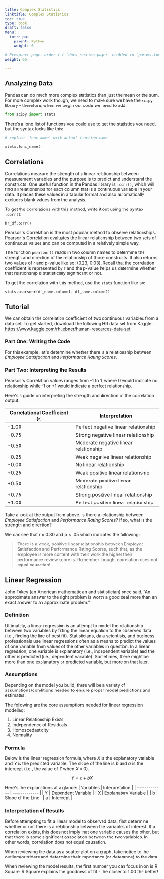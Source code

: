 ```yaml
---
title: Complex Statistics
linktitle: Complex Statistics
toc: true
type: book
draft: false
menu:
  intro_pa:
    parent: Python
    weight: 6

# Prev/next pager order (if `docs_section_pager` enabled in `params.toml`)
weight: 65

---
```



## Analyzing Data

Pandas can do much more complex statistics than just the mean or the sum. For more complex work though, we need to make sure we have the `scipy` library – therefore, when we begin our code we need to add:

```python
from scipy import stats
```

There’s a long list of functions you could use to get the statistics you need, but the syntax looks like this:

```python
# replace 'func_name' with actual function name

stats.func_name()
```

<!-- >> *Notice how you don’t actually have to write ”scipy” here. More on that later.* -->

## Correlations

Correlations measure the strength of a linear relationship between measurement variables and the purpose is to predict and understand the constructs. One useful function in the Pandas library is `.corr()`, which will find all relationships for each column that is a continuous variable in your data. It places these values in a tabular format and also automatically excludes blank values from the analysis.

To get the correlations with this method, write it out using the syntax `.corr()`:

```python
hr_df.corr()
```

Pearson's Correlation is the most popular method to observe relationships. Pearson's Correlation evaluates the linear relationship between two sets of continuous values and can be computed in a relatively simple way.

The function `pearsonr()` reads in two column names to determine the strength and direction of the relationship of those constructs. It also returns two values of r and p-value like so: (0.23, 0.03). Recall that the correlation coefficient is represented by r and the p-value helps us determine whether that relationship is statistically significant or not.

To get the correlation with this method, use the `stats` function like so:

```python
stats.pearsonr(df_name.column1, df_name.column2)
```

## Tutorial

We can obtain the correlation coefficient of two continuous variables from a data set. To get started, download the following HR data set from Kaggle: https://www.kaggle.com/rhuebner/human-resources-data-set

### Part One: Writing the Code
For this example, let's determine whether there is a relationship between *Employee Satisfaction* and *Performance Rating Scores*.

<script src="https://gist.github.com/mariahnorell/b21b82919f46b1faf06a4d6349f6486a.js"></script>

### Part Two: Interpreting the Results

Pearson's Correlation values ranges from -1 to 1, where 0 would indicate no relationship while -1 or +1 would indicate a perfect relationship.

Here's a guide on interpreting the strength and direction of the correlation output:

| Correlational Coefficient (r)  | Interpretation |
| ------------- | ------------- |
| -1.00  | Perfect negative linear relationship  |
| -0.75  | Strong negative linear relationship  |
| -0.50  | Moderate negative linear relationship  |
| -0.25  | Weak negative linear relationship  |
| -0.00  | No linear relationship  |
| +0.25  | Weak positive linear relationship  |
| +0.50  | Moderate positive linear relationship  |
| +0.75  | Strong positive linear relationship  |
| +1.00  | Perfect positive linear relationship  |

Take a look at the output from above. Is there a relationship between *Employee Satisfaction* and *Performance Rating Scores*? If so, what is the strength and direction?

We can see that r = 0.30 and p < .05 which indicates the following:

> There is a weak, positive linear relationship between Employee Satisfaction and Performance Rating Scores, such that, as the employee is more content with their work the higher their performance review score is. Remember though, correlation does not equal causation!

## Linear Regression

John Tukey (an American mathematician and statistician) once said, “An approximate answer to the right problem is worth a good deal more than an exact answer to an approximate problem.” 

### Definition

Ultimately, a linear regression is an attempt to model the relationship between two variables by fitting the linear equation to the observed data (i.e., finding the line of best fit). Statisticians, data scientists, and business professionals use linear regressions often as a means to predict the values of one variable from values of the other variables in question. In a linear regression, one variable is explanatory (i.e., independent variable) and the other is predicted (i.e., dependent variable). Sometimes, there might be more than one explanatory or predicted variable, but more on that later.

### Assumptions

Depending on the model you build, there will be a variety of assumptions/conditions needed to ensure proper model predictions and estimates.

The following are the core assumptions needed for linear regression modeling: 

1. Linear Relationship Exists
2. Independence of Residuals
3. Homoscedasticity
4. Normality

### Formula

Below is the linear regression formula, where *X* is the explanatory variable and *Y* is the predicted variable. The slope of the line is *b* and *a* is the intercept (i.e., the value of *Y* when *X* = 0).

$$Y = a + bX$$

Here's the explanations at a glance:
| Variables  | Interpretation |
| ------------- | ------------- |
| Y | Dependent Variable |
| X | Explanatory Variable |
| b | Slope of the Line |
| a | Intercept |

<!-- ### Finding the Line of Best-Fit

Regressions are all about finding the best-fit line throughout sets of data. Getting the line of best-fit is typically done through a method called the 'least-quares' error solution. This means the regression equation minimizes the differences between data points and the line. 

The least-squares method uses the error of prediction 

The formula for the error of prediction is the distance between the actual (Y) value and the predicted (Ŷ) value.  

$$Y - Ŷ$$


In regression analyses, a prediction error can be used as a measure to determine how well the model does on the predicted variable. 

A line that is the best fit for the actual data that minimizes prediction errors. -->

### Interpretation of Results

Before attempting to fit a linear model to observed data, first determine whether or not there is a relationship between the variables of interest. If a correlation exists, this does not imply that one variable causes the other, but that there is some significant association between the two variables. In other words, correlation does not equal causation. 

When reviewing the data as a scatter plot on a graph, take notice to the outliers/outriders and determine their importance (or deterance) to the data. 

When reviewing the model results, the first number you can focus in on is R Square. R Square explains the goodness of fit - the closer to 1.00 the better!